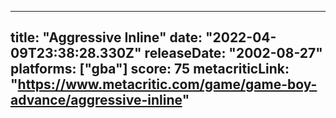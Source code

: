 
---
title: "Aggressive Inline"
date: "2022-04-09T23:38:28.330Z"
releaseDate: "2002-08-27"
platforms: ["gba"]
score: 75
metacriticLink: "https://www.metacritic.com/game/game-boy-advance/aggressive-inline"
---
